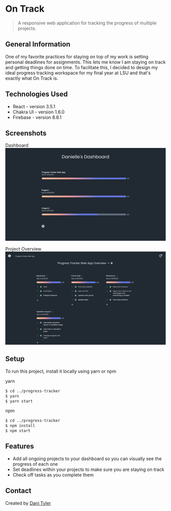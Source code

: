 # On Track

> A responsive web application for tracking the progress of multiple projects.

## General Information

One of my favorite practices for staying on top of my work is setting personal deadlines for assignments. This lets me know I am staying on track and getting things done on time. To facilitate this, I decided to design my ideal progress tracking workspace for my final year at LSU and that's exactly what On Track is.

## Technologies Used

-   React - version 3.5.1
-   Chakra UI - version 1.6.0
-   Firebase - version 8.8.1

## Screenshots

Dashboard
![Dashboard](./OnTrack.png)

Project Overview
![ProjectOverview](./ontrack_2.png)

## Setup

To run this project, install it locally using yarn or npm

yarn

```
$ cd ../progress-tracker
$ yarn
$ yarn start
```

npm

```
$ cd ../progress-tracker
$ npm install
$ npm start
```

## Features

-   Add all ongoing projects to your dashboard so you can visually see the progress of each one
-   Set deadlines within your projects to make sure you are staying on track
-   Check off tasks as you complete them

## Contact

Created by [Dani Tyler](https://www.dani-tyler.com)
